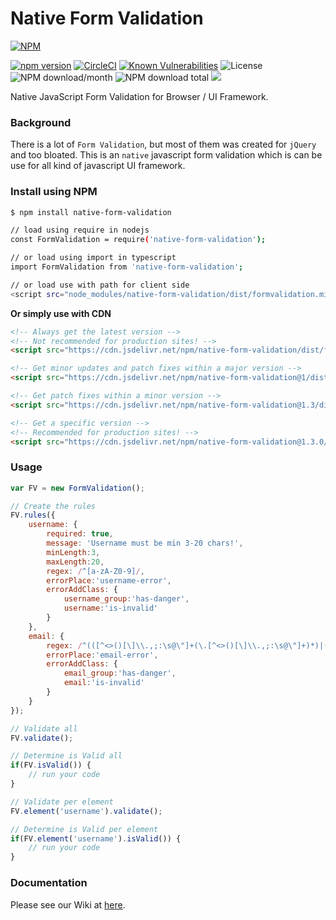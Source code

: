 # Native Form Validation
[![NPM](https://nodei.co/npm/native-form-validation.png?downloads=true&downloadRank=true&stars=true)](https://nodei.co/npm/native-form-validation/)

[![npm version](https://img.shields.io/npm/v/native-form-validation.svg?style=flat-square)](https://www.npmjs.org/package/native-form-validation)
[![CircleCI](https://dl.circleci.com/status-badge/img/gh/aalfiann/native-form-validation/tree/master.svg?style=svg)](https://dl.circleci.com/status-badge/redirect/gh/aalfiann/native-form-validation/tree/master)
[![Known Vulnerabilities](https://snyk.io//test/github/aalfiann/native-form-validation/badge.svg?targetFile=package.json)](https://snyk.io//test/github/aalfiann/native-form-validation?targetFile=package.json)
![License](https://img.shields.io/npm/l/native-form-validation)
![NPM download/month](https://img.shields.io/npm/dm/native-form-validation.svg)
![NPM download total](https://img.shields.io/npm/dt/native-form-validation.svg)
[![](https://data.jsdelivr.com/v1/package/npm/native-form-validation/badge)](https://www.jsdelivr.com/package/npm/native-form-validation)

Native JavaScript Form Validation for Browser / UI Framework.

### Background
There is a lot of `Form Validation`, but most of them was created for `jQuery` and too bloated. This is an `native` javascript form validation which is can be use for all kind of javascript UI framework.

### Install using NPM
```bash
$ npm install native-form-validation

// load using require in nodejs
const FormValidation = require('native-form-validation');

// or load using import in typescript
import FormValidation from 'native-form-validation';

// or load use with path for client side
<script src="node_modules/native-form-validation/dist/formvalidation.min.js"></script>
```

**Or simply use with CDN**
```html
<!-- Always get the latest version -->
<!-- Not recommended for production sites! -->
<script src="https://cdn.jsdelivr.net/npm/native-form-validation/dist/formvalidation.min.js"></script>

<!-- Get minor updates and patch fixes within a major version -->
<script src="https://cdn.jsdelivr.net/npm/native-form-validation@1/dist/formvalidation.min.js"></script>

<!-- Get patch fixes within a minor version -->
<script src="https://cdn.jsdelivr.net/npm/native-form-validation@1.3/dist/formvalidation.min.js"></script>

<!-- Get a specific version -->
<!-- Recommended for production sites! -->
<script src="https://cdn.jsdelivr.net/npm/native-form-validation@1.3.0/dist/formvalidation.min.js"></script>
```

### Usage
```javascript
var FV = new FormValidation();

// Create the rules
FV.rules({
    username: {
        required: true,
        message: 'Username must be min 3-20 chars!',
        minLength:3,
        maxLength:20,
        regex: /^[a-zA-Z0-9]/,
        errorPlace:'username-error',
        errorAddClass: {
            username_group:'has-danger',
            username:'is-invalid'
        }
    },
    email: {
        regex: /^(([^<>()[\]\\.,;:\s@\"]+(\.[^<>()[\]\\.,;:\s@\"]+)*)|(\".+\"))@((\[[0-9]{1,3}\.[0-9]{1,3}\.[0-9]{1,3}\.[0-9]{1,3}\])|(([a-zA-Z\-0-9]+\.)+[a-zA-Z]{2,}))$/,
        errorPlace:'email-error',
        errorAddClass: {
            email_group:'has-danger',
            email:'is-invalid'
        }
    }
});

// Validate all
FV.validate();

// Determine is Valid all
if(FV.isValid()) {
    // run your code
}

// Validate per element
FV.element('username').validate();

// Determine is Valid per element
if(FV.element('username').isValid()) {
    // run your code
}
```

### Documentation
Please see our Wiki at [here](https://github.com/aalfiann/native-form-validation/wiki).
